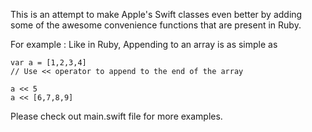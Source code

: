 This is an attempt to make  Apple's Swift classes even better by adding some of the awesome convenience functions that are present in Ruby.

For example : Like in Ruby, Appending to an array is as simple as

	var a = [1,2,3,4]
	// Use << operator to append to the end of the array

	a << 5
	a << [6,7,8,9]

Please check out main.swift file for more examples.

